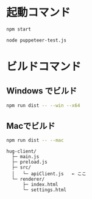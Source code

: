 


# 起動コマンド
```bash
npm start
```

```bash
node puppeteer-test.js
```

# ビルドコマンド

## Windows でビルド
```bash
npm run dist -- --win --x64
```

## Macでビルド
```bash
npm run dist -- --mac
```

```
hug-client/
  ├─ main.js
  ├─ preload.js
  ├─ src/
  │   └─ apiClient.js   ← ここ
  └─ renderer/
      ├─ index.html
      └─ settings.html
```